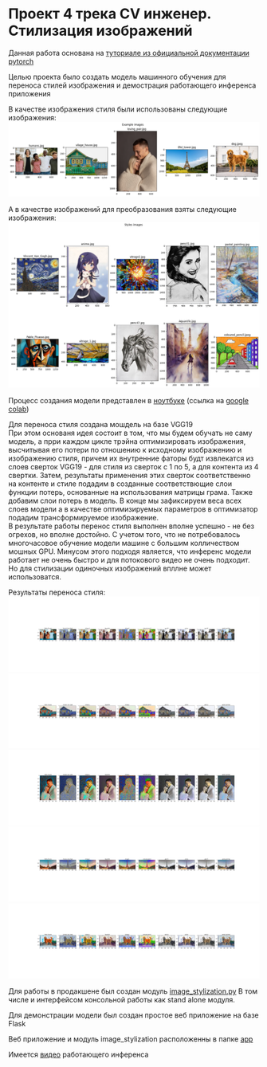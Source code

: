 # Проект 4 трека CV инженер. Стилизация изображений

Данная работа основана на [туториале из официальной документации pytorch](https://pytorch.org/tutorials/advanced/neural_style_tutorial.html)

Целью проекта было создать модель машинного обучения для переноса стилей изображения и демострация работающего инференса приложения

В качестве изображения стиля были использованы следующие изображения:  
![](https://github.com/bvgtomsk/CV_Image_Stylization/blob/master/Image_stylization/Results/style_images_for_github.png)

А в качестве изображений для преобразования взяты следующие изображения:
![](https://github.com/bvgtomsk/CV_Image_Stylization/blob/master/Image_stylization/Results/example_images_for_github.png)

Процесс создания модели представлен в [ноутбуке](https://github.com/bvgtomsk/CV_Image_Stylization/blob/master/CV_project_4_image_stylization.ipynb) (ссылка на [google colab](https://colab.research.google.com/drive/19Zj3Dp0uuuV6gllYT79yAMiAeJyPg-Uh?usp=sharing))

Для переноса стиля создана мошдель на базе VGG19  
При этом основаня идея состоит в том, что мы будем обучать не саму модель, а прри каждом цикле трэйна оптимизировать изображения, высчитывая его потери по отношению к исходному изображению и изображению стиля, причем их внутренние фаторы будт извлекатся из слоев сверток VGG19 - для стиля из сверток с 1 по 5, а для контента из 4 свертки. Затем, результаты применения этих сверток соответственно на контенте и стиле подадим в созданные соответствющие слои функции потерь, основанные на использования матрицы грама. Также добавим слои потерь в модель. В конце мы зафиксируем веса всех слоев модели а в качестве оптимизируемых параметров в оптимизатор подадим трансформируемое изображение.  
В результате работы перенос стиля выполнен вполне успешно - не без огрехов, но вполне достойно. С учетом того, что не потребовалось многочасовое обучение модели машине с большим колличеством мошных GPU.
Минусом этого подходя является, что инференс модели работает не очень быстро и для потокового видео не очень подходит. Но для стилизации одиночных изображений впллне может использоватся.

Результаты переноса стиля:
![...](https://github.com/bvgtomsk/CV_Image_Stylization/blob/master/Image_stylization/Results/Example_0.png)
![...](https://github.com/bvgtomsk/CV_Image_Stylization/blob/master/Image_stylization/Results/Example_1.png)
![...](https://github.com/bvgtomsk/CV_Image_Stylization/blob/master/Image_stylization/Results/Example_2.png)
![...](https://github.com/bvgtomsk/CV_Image_Stylization/blob/master/Image_stylization/Results/Example_3.png)
![...](https://github.com/bvgtomsk/CV_Image_Stylization/blob/master/Image_stylization/Results/Example_4.png)

Для работы в продакшене был создан модуль [image_stylization.py](https://github.com/bvgtomsk/CV_Image_Stylization/blob/master/app/image_stylization.py)
В том числе и интерфейсом консольной работы как stand alone модуля.

Для демонстрации модели был создан простое веб приложение на базе Flask

Веб приложение и модуль image_stylization расположенны в папке [app](https://github.com/bvgtomsk/CV_Image_Stylization/tree/master/app)

Имеется [видео]() работающего инференса
